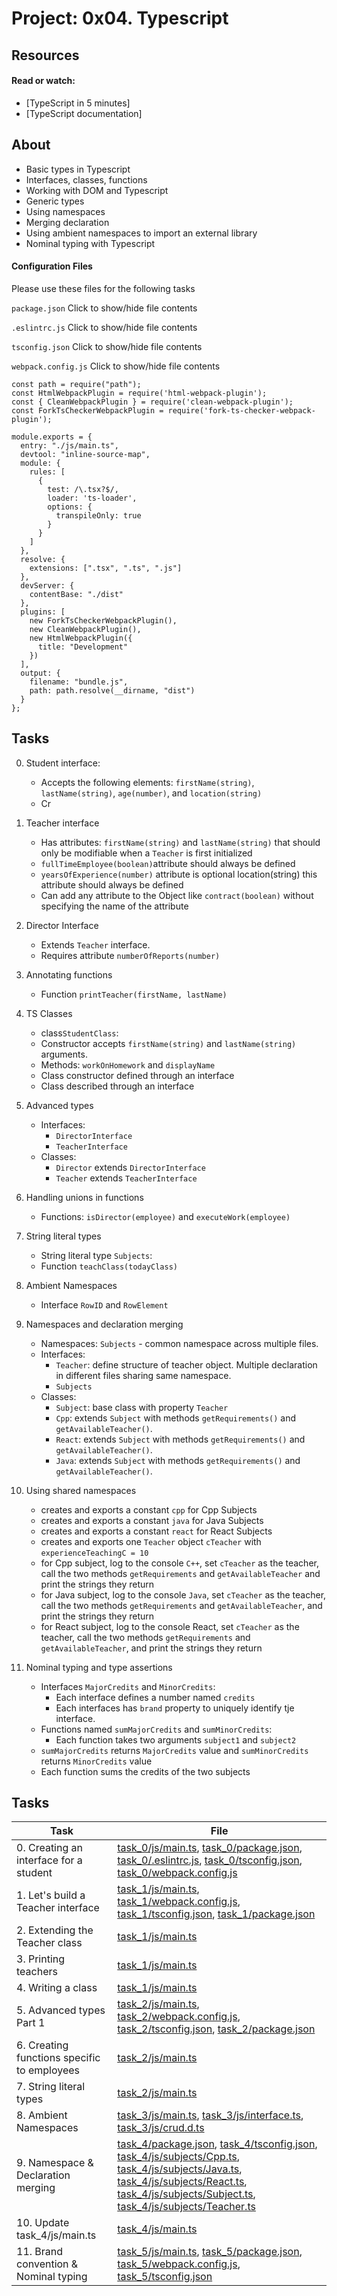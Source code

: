 # Project: 0x04. Typescript

## Resources

#### Read or watch:

* [TypeScript in 5 minutes]
* [TypeScript documentation]


## About
- Basic types in Typescript
- Interfaces, classes, functions
- Working with DOM and Typescript
- Generic types
- Using namespaces
- Merging declaration
- Using ambient namespaces to import an external library
- Nominal typing with Typescript

#### Configuration Files
Please use these files for the following tasks

`package.json`
Click to show/hide file contents

`.eslintrc.js`
Click to show/hide file contents

`tsconfig.json`
Click to show/hide file contents

`webpack.config.js`
Click to show/hide file contents
```
const path = require("path");
const HtmlWebpackPlugin = require('html-webpack-plugin');
const { CleanWebpackPlugin } = require('clean-webpack-plugin');
const ForkTsCheckerWebpackPlugin = require('fork-ts-checker-webpack-plugin');

module.exports = {
  entry: "./js/main.ts",
  devtool: "inline-source-map",
  module: {
    rules: [
      {
        test: /\.tsx?$/,
        loader: 'ts-loader',
        options: {
          transpileOnly: true
        }
      }
    ]
  },
  resolve: {
    extensions: [".tsx", ".ts", ".js"]
  },
  devServer: {
    contentBase: "./dist"
  },
  plugins: [
    new ForkTsCheckerWebpackPlugin(),
    new CleanWebpackPlugin(),
    new HtmlWebpackPlugin({
      title: "Development"
    })
  ],
  output: {
    filename: "bundle.js",
    path: path.resolve(__dirname, "dist")
  }
};
```

## Tasks
0. Student interface:
    - Accepts the following elements: `firstName(string)`, `lastName(string)`, `age(number)`, and `location(string)`
    - Cr

1. Teacher interface
    - Has attributes: `firstName(string)` and `lastName(string)` that should only be modifiable when a `Teacher` is first initialized
    - `fullTimeEmployee(boolean)`attribute should always be defined
    - `yearsOfExperience(number)` attribute is optional
    location(string) this attribute should always be defined
    - Can add any attribute to the Object like `contract(boolean)` without specifying the name of the attribute

2. Director Interface
    - Extends `Teacher` interface.
    - Requires attribute `numberOfReports(number)`


3. Annotating functions
    - Function `printTeacher(firstName, lastName)`


4. TS Classes
    - class`StudentClass`:
    - Constructor accepts `firstName(string)` and `lastName(string)` arguments.
    - Methods: `workOnHomework` and `displayName`
    - Class constructor defined through an interface
    - Class described through an interface


5. Advanced types
    - Interfaces:
        - `DirectorInterface`
        - `TeacherInterface`
    - Classes:
        - `Director` extends `DirectorInterface`
        - `Teacher` extends `TeacherInterface`

6. Handling unions in functions
    - Functions: `isDirector(employee)` and `executeWork(employee)`

7. String literal types
    - String literal type `Subjects`:
    - Function `teachClass(todayClass)`

8. Ambient Namespaces
    - Interface `RowID` and `RowElement`

9. Namespaces and declaration merging
    - Namespaces: `Subjects` - common namespace across multiple files.
    - Interfaces:
        - `Teacher`: define structure of teacher object. Multiple declaration in different files sharing same namespace.
        - `Subjects`
    - Classes:
        - `Subject`: base class with property `Teacher`
        - `Cpp`: extends `Subject` with methods `getRequirements()` and `getAvailableTeacher()`.
        - `React`: extends `Subject` with methods `getRequirements()` and `getAvailableTeacher()`.
        - `Java`: extends `Subject` with methods `getRequirements()` and `getAvailableTeacher()`.

10. Using shared namespaces
    - creates and exports a constant `cpp` for Cpp Subjects
    - creates and exports a constant `java` for Java Subjects
    - creates and exports a constant `react` for React Subjects
    - creates and exports one `Teacher` object `cTeacher` with `experienceTeachingC = 10`
    - for Cpp subject, log to the console `C++`, set `cTeacher` as the teacher, call the two methods `getRequirements` and `getAvailableTeacher` and print the strings they return
    - for Java subject, log to the console `Java`, set `cTeacher` as the teacher, call the two methods `getRequirements` and `getAvailableTeacher`, and print the strings they return
    - for React subject, log to the console React, set `cTeacher` as the teacher, call the two methods `getRequirements` and `getAvailableTeacher`, and print the strings they return

11. Nominal typing and type assertions
    - Interfaces `MajorCredits` and `MinorCredits`:
        - Each interface defines a number named `credits`
        - Each interfaces has `brand` property to uniquely identify tje interface.
    - Functions named `sumMajorCredits` and `sumMinorCredits`:
        - Each function takes two arguments `subject1` and `subject2`
    - `sumMajorCredits` returns `MajorCredits` value and `sumMinorCredits` returns `MinorCredits` value
    - Each function sums the credits of the two subjects


## Tasks

| Task | File |
| ---- | ---- |
| 0. Creating an interface for a student | [task_0/js/main.ts](./task_0/js/main.ts), [task_0/package.json](./task_0/package.json), [task_0/.eslintrc.js](./task_0/.eslintrc.js), [task_0/tsconfig.json](./task_0/tsconfig.json), [task_0/webpack.config.js](./task_0/webpack.config.js) |
| 1. Let's build a Teacher interface | [task_1/js/main.ts](./task_1/js/main.ts), [task_1/webpack.config.js](./task_1/webpack.config.js), [task_1/tsconfig.json](./task_1/tsconfig.json), [task_1/package.json](./task_1/package.json) |
| 2. Extending the Teacher class | [task_1/js/main.ts](./task_1/js/main.ts) |
| 3. Printing teachers | [task_1/js/main.ts](./task_1/js/main.ts) |
| 4. Writing a class | [task_1/js/main.ts](./task_1/js/main.ts) |
| 5. Advanced types Part 1 | [task_2/js/main.ts](./task_2/js/main.ts), [task_2/webpack.config.js](./task_2/webpack.config.js), [task_2/tsconfig.json](./task_2/tsconfig.json), [task_2/package.json](./task_2/package.json) |
| 6. Creating functions specific to employees | [task_2/js/main.ts](./task_2/js/main.ts) |
| 7. String literal types | [task_2/js/main.ts](./task_2/js/main.ts) |
| 8. Ambient Namespaces | [task_3/js/main.ts](./task_3/js/main.ts), [task_3/js/interface.ts](./task_3/js/interface.ts), [task_3/js/crud.d.ts](./task_3/js/crud.d.ts) |
| 9. Namespace & Declaration merging | [task_4/package.json](./task_4/package.json), [task_4/tsconfig.json](./task_4/tsconfig.json), [task_4/js/subjects/Cpp.ts](./task_4/js/subjects/Cpp.ts), [task_4/js/subjects/Java.ts](./task_4/js/subjects/Java.ts), [task_4/js/subjects/React.ts](./task_4/js/subjects/React.ts), [task_4/js/subjects/Subject.ts](./task_4/js/subjects/Subject.ts), [task_4/js/subjects/Teacher.ts](./task_4/js/subjects/Teacher.ts) |
| 10. Update task_4/js/main.ts | [task_4/js/main.ts](./task_4/js/main.ts) |
| 11. Brand convention & Nominal typing | [task_5/js/main.ts](./task_5/js/main.ts), [task_5/package.json](./task_5/package.json), [task_5/webpack.config.js](./task_5/webpack.config.js), [task_5/tsconfig.json](./task_5/tsconfig.json) |